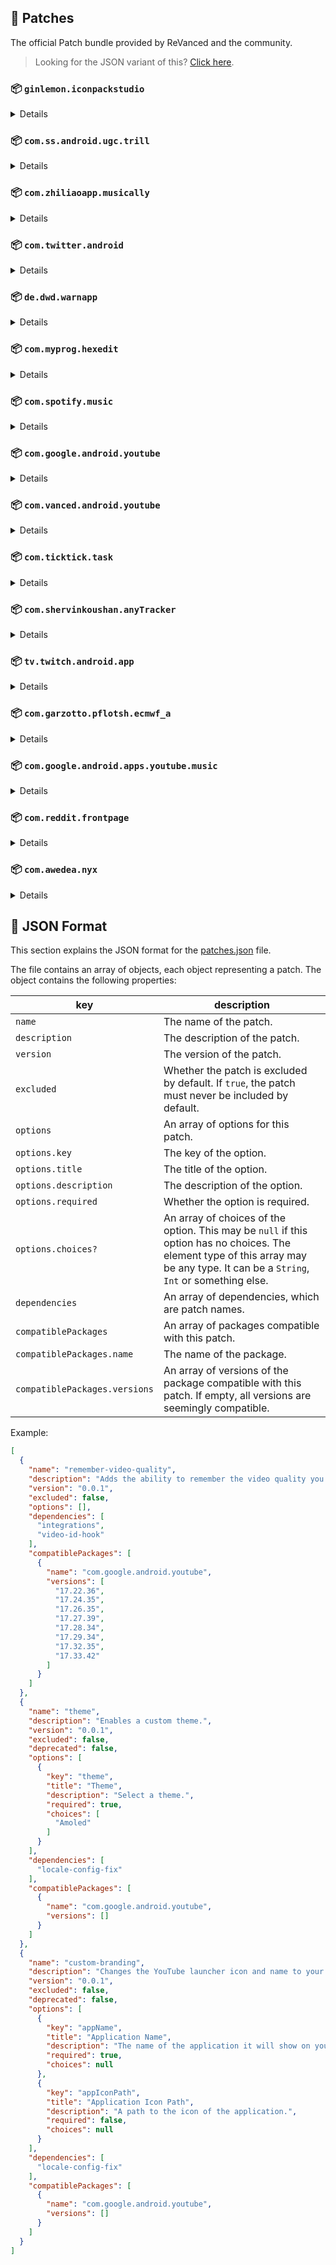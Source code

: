 ## 🧩 Patches

The official Patch bundle provided by ReVanced and the community.

> Looking for the JSON variant of this? [Click here](patches.json).

### 📦 `ginlemon.iconpackstudio`
<details>

| 💊 Patch | 📜 Description | 🏹 Target Version |
|:--------:|:--------------:|:-----------------:|
| `unlock-pro` | Unlocks all pro features. | all |
</details>

### 📦 `com.ss.android.ugc.trill`
<details>

| 💊 Patch | 📜 Description | 🏹 Target Version |
|:--------:|:--------------:|:-----------------:|
| `tiktok-ads` | Removes ads from TikTok. | all |
| `tiktok-speed` | Enables the playback speed option for all videos. | all |
| `tiktok-download` | Removes download restrictions and changes the default path to download to. | all |
| `tiktok-seekbar` | Show progress bar for all video. | all |
| `tiktok-settings` | Adds settings for ReVanced to TikTok. | all |
| `tiktok-force-login` | Do not force login. | all |
| `tiktok-web-login` | Allows logging in with a Google account. | all |
| `tiktok-feed-filter` | Filters tiktok videos: removing ads, removing livestreams. | all |
</details>

### 📦 `com.zhiliaoapp.musically`
<details>

| 💊 Patch | 📜 Description | 🏹 Target Version |
|:--------:|:--------------:|:-----------------:|
| `tiktok-ads` | Removes ads from TikTok. | all |
| `tiktok-speed` | Enables the playback speed option for all videos. | all |
| `tiktok-download` | Removes download restrictions and changes the default path to download to. | all |
| `tiktok-seekbar` | Show progress bar for all video. | all |
| `tiktok-settings` | Adds settings for ReVanced to TikTok. | all |
| `tiktok-force-login` | Do not force login. | all |
| `tiktok-web-login` | Allows logging in with a Google account. | all |
| `tiktok-feed-filter` | Filters tiktok videos: removing ads, removing livestreams. | all |
</details>

### 📦 `com.twitter.android`
<details>

| 💊 Patch | 📜 Description | 🏹 Target Version |
|:--------:|:--------------:|:-----------------:|
| `timeline-ads` | Removes ads from the Twitter timeline. | all |
| `dynamic-color` | Replaces the default Twitter Blue with the users Material You palette. | all |
| `monochrome-icon` | Adds a monochrome icon. | all |
</details>

### 📦 `de.dwd.warnapp`
<details>

| 💊 Patch | 📜 Description | 🏹 Target Version |
|:--------:|:--------------:|:-----------------:|
| `promo-code-unlock` | Disables the validation of promo code. Any code will work to unlock all features. | all |
</details>

### 📦 `com.myprog.hexedit`
<details>

| 💊 Patch | 📜 Description | 🏹 Target Version |
|:--------:|:--------------:|:-----------------:|
| `disable-ads` | Disables ads in HexEditor. | all |
</details>

### 📦 `com.spotify.music`
<details>

| 💊 Patch | 📜 Description | 🏹 Target Version |
|:--------:|:--------------:|:-----------------:|
| `spotify-theme` | Applies a custom theme. | all |
| `disable-capture-restriction` | Allows capturing Spotify's audio output while screen sharing or screen recording. | all |
| `hide-premium-navbar` | Removes the premium tab from the navbar. | all |
</details>

### 📦 `com.google.android.youtube`
<details>

| 💊 Patch | 📜 Description | 🏹 Target Version |
|:--------:|:--------------:|:-----------------:|
| `hide-crowdfunding-box` | Hides the crowdfunding box between the player and video description. | 17.45.36 |
| `hide-time-and-seekbar` | Hides progress bar and time counter on videos. | 17.45.36 |
| `hide-video-buttons` | Adds options to hide action buttons under a video. | 17.45.36 |
| `enable-wide-searchbar` | Replaces the search icon with a wide search bar. This will hide the YouTube logo when active. | 17.43.36 |
| `hide-captions-button` | Hides the captions button on video player. | 17.45.36 |
| `hide-shorts-button` | Hides the shorts button on the navigation bar. | 17.43.36 |
| `hide-create-button` | Hides the create button in the navigation bar. | 17.43.36 |
| `disable-startup-shorts-player` | Disables playing YouTube Shorts when launching YouTube. | 17.45.36 |
| `hide-endscreen-cards` | Hides the suggested video cards at the end of a video in fullscreen. | 17.45.36 |
| `hide-cast-button` | Hides the cast button in the video player. | all |
| `sponsorblock` | Integrate SponsorBlock. | 17.45.36 |
| `hide-autoplay-button` | Hides the autoplay button in the video player. | 17.45.36 |
| `hide-watch-in-vr` | Hides the Watch in VR option from the player settings flyout panel. | 17.45.36 |
| `hide-album-cards` | Hides the album cards below the artist description. | 17.45.36 |
| `disable-auto-player-popup-panels` | Disable automatic popup panels (playlist or live chat) on video player. | 17.45.36 |
| `disable-auto-captions` | Disable forced captions from being automatically enabled. | 17.45.36 |
| `disable-fullscreen-panels` | Disables video description and comments panel in fullscreen view. | 17.45.36 |
| `hide-artist-card` | Hides the artist card below the searchbar. | 17.45.36 |
| `return-youtube-dislike` | Shows the dislike count of videos using the Return YouTube Dislike API. | 17.45.36 |
| `comments` | Hides components related to comments. | 17.45.36 |
| `theme` | Applies a custom theme. | all |
| `hide-email-address` | Hides the email address in the account switcher. | 17.45.36 |
| `tablet-mini-player` | Enables the tablet mini player layout. | 17.45.36 |
| `hide-watermark` | Hides creator's watermarks on videos. | 17.45.36 |
| `hide-info-cards` | Hides info-cards in videos. | 17.45.36 |
| `hide-my-mix` | Hides mix playlists. | 17.45.36 |
| `custom-branding` | Changes the YouTube launcher icon and name to your choice (defaults to ReVanced). | all |
| `premium-heading` | Shows premium branding on the home screen. | all |
| `old-quality-layout` | Enables the original quality flyout menu. | 17.45.36 |
| `general-ads` | Removes general ads. | 17.45.36 |
| `video-ads` | Removes ads in the video player. | 17.45.36 |
| `swipe-controls` | Adds volume and brightness swipe controls. | 17.45.36 |
| `downloads` | Enables downloading music and videos from YouTube. | 17.45.36 |
| `seekbar-tapping` | Enables tap-to-seek on the seekbar of the video player. | 17.45.36 |
| `disable-zoom-haptics` | Disables haptics when zooming. | all |
| `settings` | Adds settings for ReVanced to YouTube. | all |
| `open-links-directly` | Bypasses redirect links and allows opening links directly. | 17.45.36 |
| `microg-support` | Allows YouTube ReVanced to run without root and under a different package name with Vanced MicroG. | 17.45.36 |
| `custom-video-buffer` | Lets you change the buffers of videos. | 17.45.36 |
| `debugging` | Adds debugging options. | all |
| `client-spoof` | Spoofs the YouTube or Vanced client to prevent playback issues. | all |
| `always-autorepeat` | Always repeats the playing video again. | 17.45.36 |
| `minimized-playback` | Enables minimized and background playback. | 17.45.36 |
| `custom-video-speed` | Adds more video speed options. | 17.45.36 |
| `remember-video-quality` | Adds the ability to remember the video quality you chose in the video quality flyout. | 17.45.36 |
| `hdr-auto-brightness` | Makes the brightness of HDR videos follow the system default. | 17.45.36 |
</details>

### 📦 `com.vanced.android.youtube`
<details>

| 💊 Patch | 📜 Description | 🏹 Target Version |
|:--------:|:--------------:|:-----------------:|
| `client-spoof` | Spoofs the YouTube or Vanced client to prevent playback issues. | all |
</details>

### 📦 `com.ticktick.task`
<details>

| 💊 Patch | 📜 Description | 🏹 Target Version |
|:--------:|:--------------:|:-----------------:|
| `unlock-themes` | Unlocks all themes. | all |
</details>

### 📦 `com.shervinkoushan.anyTracker`
<details>

| 💊 Patch | 📜 Description | 🏹 Target Version |
|:--------:|:--------------:|:-----------------:|
| `unlock-premium` | Unlocks all premium features. | all |
</details>

### 📦 `tv.twitch.android.app`
<details>

| 💊 Patch | 📜 Description | 🏹 Target Version |
|:--------:|:--------------:|:-----------------:|
| `debug-mode` | Enables Twitch's internal debugging mode. | all |
| `block-audio-ads` | Blocks audio ads in streams and VODs. | all |
| `block-video-ads` | Blocks video ads in streams and VODs. | all |
| `show-deleted-messages` | Shows deleted chat messages behind a clickable spoiler. | all |
</details>

### 📦 `com.garzotto.pflotsh.ecmwf_a`
<details>

| 💊 Patch | 📜 Description | 🏹 Target Version |
|:--------:|:--------------:|:-----------------:|
| `pflotsh-ecmwf-subscription-unlock` | Unlocks all subscription features. | 3.5.4 |
</details>

### 📦 `com.google.android.apps.youtube.music`
<details>

| 💊 Patch | 📜 Description | 🏹 Target Version |
|:--------:|:--------------:|:-----------------:|
| `tasteBuilder-remover` | Removes the "Tell us which artists you like" card from the home screen. | 5.31.50 |
| `hide-get-premium` | Removes all "Get Premium" evidences from the avatar menu. | 5.31.50 |
| `minimized-playback-music` | Enables minimized playback on Kids music. | 5.31.50 |
| `compact-header` | Hides the music category bar at the top of the homepage. | 5.31.50 |
| `upgrade-button-remover` | Removes the upgrade tab from the pivot bar. | 5.31.50 |
| `music-video-ads` | Removes ads in the music player. | 5.31.50 |
| `background-play` | Enables playing music in the background. | 5.31.50 |
| `exclusive-audio-playback` | Enables the option to play music without video. | 5.31.50 |
| `codecs-unlock` | Adds more audio codec options. The new audio codecs usually result in better audio quality. | 5.31.50 |
| `music-microg-support` | Allows YouTube Music ReVanced to run without root and under a different package name. | 5.31.50 |
</details>

### 📦 `com.reddit.frontpage`
<details>

| 💊 Patch | 📜 Description | 🏹 Target Version |
|:--------:|:--------------:|:-----------------:|
| `premium-icon-reddit` | Unlocks premium Reddit app icons. | all |
| `general-reddit-ads` | Removes general ads from the Reddit frontpage and subreddits. | all |
</details>

### 📦 `com.awedea.nyx`
<details>

| 💊 Patch | 📜 Description | 🏹 Target Version |
|:--------:|:--------------:|:-----------------:|
| `unlock-pro` | Unlocks all pro features. | all |
</details>



## 📝 JSON Format

This section explains the JSON format for the [patches.json](patches.json) file.

The file contains an array of objects, each object representing a patch. The object contains the following properties:

| key                           | description                                                                                                                                                                           |
|-------------------------------|---------------------------------------------------------------------------------------------------------------------------------------------------------------------------------------|
| `name`                        | The name of the patch.                                                                                                                                                                |
| `description`                 | The description of the patch.                                                                                                                                                         |
| `version`                     | The version of the patch.                                                                                                                                                             |
| `excluded`                    | Whether the patch is excluded by default. If `true`, the patch must never be included by default.                                                                                     |
| `options`                     | An array of options for this patch.                                                                                                                                                   |
| `options.key`                 | The key of the option.                                                                                                                                                                |
| `options.title`               | The title of the option.                                                                                                                                                              |
| `options.description`         | The description of the option.                                                                                                                                                        |
| `options.required`            | Whether the option is required.                                                                                                                                                       |
| `options.choices?`            | An array of choices of the option. This may be `null` if this option has no choices. The element type of this array may be any type. It can be a `String`, `Int` or something else.   |
| `dependencies`                | An array of dependencies, which are patch names.                                                                                                                                      |
| `compatiblePackages`          | An array of packages compatible with this patch.                                                                                                                                      |
| `compatiblePackages.name`     | The name of the package.                                                                                                                                                              |
| `compatiblePackages.versions` | An array of versions of the package compatible with this patch. If empty, all versions are seemingly compatible.                                                                      |

Example:

```json
[
  {
    "name": "remember-video-quality",
    "description": "Adds the ability to remember the video quality you chose in the video quality flyout.",
    "version": "0.0.1",
    "excluded": false,
    "options": [],
    "dependencies": [
      "integrations",
      "video-id-hook"
    ],
    "compatiblePackages": [
      {
        "name": "com.google.android.youtube",
        "versions": [
          "17.22.36",
          "17.24.35",
          "17.26.35",
          "17.27.39",
          "17.28.34",
          "17.29.34",
          "17.32.35",
          "17.33.42"
        ]
      }
    ]
  },
  {
    "name": "theme",
    "description": "Enables a custom theme.",
    "version": "0.0.1",
    "excluded": false,
    "deprecated": false,
    "options": [
      {
        "key": "theme",
        "title": "Theme",
        "description": "Select a theme.",
        "required": true,
        "choices": [
          "Amoled"
        ]
      }
    ],
    "dependencies": [
      "locale-config-fix"
    ],
    "compatiblePackages": [
      {
        "name": "com.google.android.youtube",
        "versions": []
      }
    ]
  },
  {
    "name": "custom-branding",
    "description": "Changes the YouTube launcher icon and name to your choice (defaults to ReVanced).",
    "version": "0.0.1",
    "excluded": false,
    "deprecated": false,
    "options": [
      {
        "key": "appName",
        "title": "Application Name",
        "description": "The name of the application it will show on your home screen.",
        "required": true,
        "choices": null
      },
      {
        "key": "appIconPath",
        "title": "Application Icon Path",
        "description": "A path to the icon of the application.",
        "required": false,
        "choices": null
      }
    ],
    "dependencies": [
      "locale-config-fix"
    ],
    "compatiblePackages": [
      {
        "name": "com.google.android.youtube",
        "versions": []
      }
    ]
  }
]
```